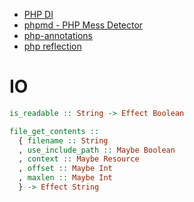 - [PHP DI](http://php-di.org/)
- [phpmd - PHP Mess Detector](https://phpmd.org/rules/index.html)
- [php-annotations](https://php-annotations.readthedocs.io/en/latest/index.html)
- [php reflection](http://php.net/manual/en/book.reflection.php)

# IO

```purescript
is_readable :: String -> Effect Boolean

file_get_contents :: 
  { filename :: String
  , use_include_path :: Maybe Boolean
  , context :: Maybe Resource
  , offset :: Maybe Int
  , maxlen :: Maybe Int
  } -> Effect String
```
